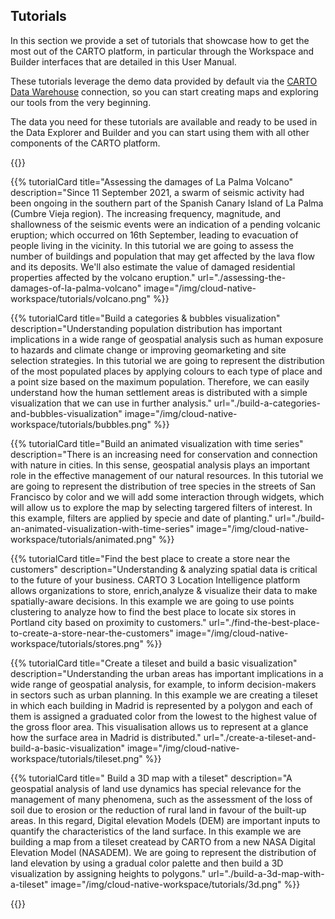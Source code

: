 ## Tutorials

In this section we provide a set of tutorials that showcase how to get the most out of the CARTO platform, in particular through the Workspace and Builder interfaces that are detailed in this User Manual.

These tutorials leverage the demo data provided by default via the [CARTO Data Warehouse](../../carto-user-manual/connections/carto-data-warehouse) connection, so you can start creating maps and exploring our tools from the very beginning. 

The data you need for these tutorials are available and ready to be used in the Data Explorer and Builder and you can start using them with all other components of the CARTO platform.

{{<grid>}}

{{% tutorialCard title="Assessing the damages of La Palma Volcano" description="Since 11 September 2021, a swarm of seismic activity had been ongoing in the southern part of the Spanish Canary Island of La Palma (Cumbre Vieja region). The increasing frequency, magnitude, and shallowness of the seismic events were an indication of a pending volcanic eruption; which occurred on 16th September, leading to evacuation of people living in the vicinity. In this tutorial we are going to assess the number of buildings and population that may get affected by the lava flow and its deposits. We'll also estimate the value of damaged residential properties affected by the volcano eruption." url="./assessing-the-damages-of-la-palma-volcano" image="/img/cloud-native-workspace/tutorials/volcano.png" %}}

{{% tutorialCard title="Build a categories & bubbles visualization" description="Understanding population distribution has important implications in a wide range of geospatial analysis such as human exposure to hazards and climate change or improving geomarketing and site selection strategies. In this tutorial we are going to represent the distribution of the most populated places by applying colours to each type of place and a point size based on the maximum population. Therefore, we can easily understand how the human settlement areas is distributed with a simple visualization that we can use in further analysis." url="./build-a-categories-and-bubbles-visualization" image="/img/cloud-native-workspace/tutorials/bubbles.png" %}}

{{% tutorialCard title="Build an animated visualization with time series" description="There is an increasing need for conservation and connection with nature in cities. In this sense, geospatial analysis plays an important role in the effective management of our natural resources. In this tutorial we are going to represent the distribution of tree species in the streets of San Francisco by color and we will add some interaction through widgets, which will allow us to explore the map by selecting targered filters of interest. In this example, filters are applied by specie and date of planting." url="./build-an-animated-visualization-with-time-series" image="/img/cloud-native-workspace/tutorials/animated.png" %}}

{{% tutorialCard title="Find the best place to create a store near the customers" description="Understanding & analyzing spatial data is critical to the future of your business. CARTO 3 Location Intelligence platform allows organizations to store, enrich,analyze & visualize their data to make spatially-aware decisions. In this example we are going to use points clustering to analyze how to find the best place to locate six stores in Portland city based on proximity to customers." url="./find-the-best-place-to-create-a-store-near-the-customers" image="/img/cloud-native-workspace/tutorials/stores.png" %}}

{{% tutorialCard title="Create a tileset and build a basic visualization" description="Understanding the urban areas has important implications in a wide range of geospatial analysis, for example, to inform decision-makers in sectors such as urban planning. In this example we are creating a tileset in which each building in Madrid is represented by a polygon and each of them is assigned a graduated color from the lowest to the highest value of the gross floor area. This visualisation allows us to represent at a glance how the surface area in Madrid is distributed." url="./create-a-tileset-and-build-a-basic-visualization" image="/img/cloud-native-workspace/tutorials/tileset.png" %}}

{{% tutorialCard title=" Build a 3D map with a tileset" description="A geospatial analysis of land use dynamics has special relevance for the management of many phenomena, such as the assessment of the loss of soil due to erosion or the reduction of rural land in favour of the built-up areas. In this regard, Digital elevation Models (DEM) are important inputs to quantify the characteristics of the land surface. In this example we are building a map from a tileset createad by CARTO from a new NASA Digital Elevation Model (NASADEM). We are going to represent the distribution of land elevation by using a gradual color palette and then build a 3D visualization by assigning heights to polygons." url="./build-a-3d-map-with-a-tileset" image="/img/cloud-native-workspace/tutorials/3d.png" %}}

{{</grid>}}
